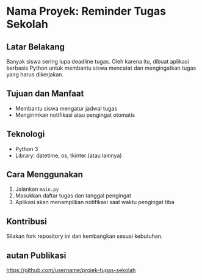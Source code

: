 # Nama Proyek: Reminder Tugas Sekolah

## Latar Belakang
Banyak siswa sering lupa deadline tugas. Oleh karena itu, dibuat aplikasi berbasis Python untuk membantu siswa mencatat dan mengingatkan tugas yang harus dikerjakan.

## Tujuan dan Manfaat
- Membantu siswa mengatur jadwal tugas
- Mengirimkan notifikasi atau pengingat otomatis

## Teknologi
- Python 3
- Library: datetime, os, tkinter (atau lainnya)

## Cara Menggunakan
1. Jalankan `main.py`
2. Masukkan daftar tugas dan tanggal pengingat
3. Aplikasi akan menampilkan notifikasi saat waktu pengingat tiba

## Kontribusi
Silakan fork repository ini dan kembangkan sesuai kebutuhan.

## autan Publikasi
https://github.com/username/projek-tugas-sekolah
